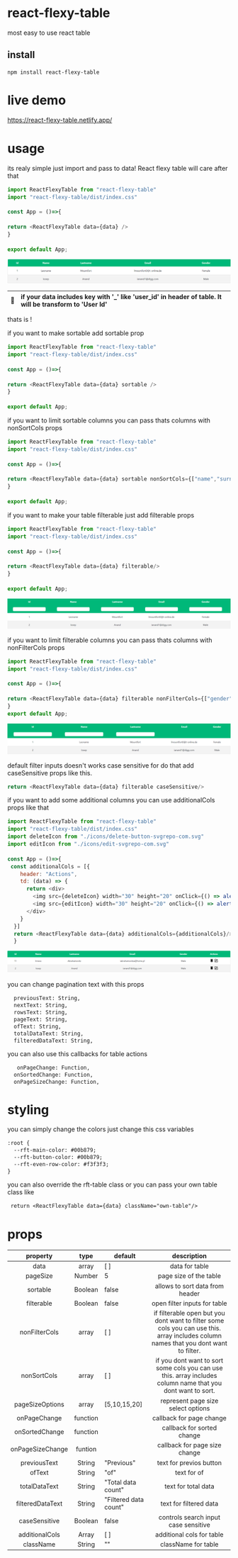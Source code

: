 # react-flexy-table
most easy to use react table

 ## install

 ```
 npm install react-flexy-table
 ```

# live demo
https://react-flexy-table.netlify.app/

# usage
its realy simple just import and pass to data! React flexy table will care after that

```js
import ReactFlexyTable from "react-flexy-table"
import "react-flexy-table/dist/index.css"

const App = ()=>{

return <ReactFlexyTable data={data} />
}

export default App;
```


<img src="https://github.com/CoderSau/react-flexy-table/blob/master/rft-images/data.png" />



| :memo:        | if your data includes key with '_' like 'user_id' in header of table. It will be transform to 'User Id'|
|---------------|:------------------------|



thats is !

if you want to make sortable add sortable prop

```js
import ReactFlexyTable from "react-flexy-table"
import "react-flexy-table/dist/index.css"

const App = ()=>{

return <ReactFlexyTable data={data} sortable />
}

export default App;
```

if you want to limit sortable columns you can pass thats columns with nonSortCols props

```js
import ReactFlexyTable from "react-flexy-table"
import "react-flexy-table/dist/index.css"

const App = ()=>{

return <ReactFlexyTable data={data} sortable nonSortCols={["name","surname"]} />
}

export default App;
```


if you want to make your table filterable just add filterable props


```js
import ReactFlexyTable from "react-flexy-table"
import "react-flexy-table/dist/index.css"

const App = ()=>{

return <ReactFlexyTable data={data} filterable/>
}

export default App;
```

<img src="https://github.com/CoderSau/react-flexy-table/blob/master/rft-images/filter.png" />


if you want to limit filterable columns you can pass thats columns with nonFilterCols props

```js
import ReactFlexyTable from "react-flexy-table"
import "react-flexy-table/dist/index.css"

const App = ()=>{

return <ReactFlexyTable data={data} filterable nonFilterCols={["gender","email"]]/>
}
export default App;
```

<img src="https://github.com/CoderSau/react-flexy-table/blob/master/rft-images/nonFilterCols.png" />






default filter inputs doesn't works case sensitive for do that add caseSensitive props like this.

```js
return <ReactFlexyTable data={data} filterable caseSensitive/>
```

if you want to add some additional columns you can use additionalCols props like that

```js
import ReactFlexyTable from "react-flexy-table"
import "react-flexy-table/dist/index.css"
import deleteIcon from "./icons/delete-button-svgrepo-com.svg"
import editIcon from "./icons/edit-svgrepo-com.svg"

const App = ()=>{
 const additionalCols = [{
    header: "Actions",
    td: (data) => {
      return <div>
        <img src={deleteIcon} width="30" height="20" onClick={() => alert("this is delete for id " + data.id)} /> // delete icon
        <img src={editIcon} width="30" height="20" onClick={() => alert("this is edit for id " + data.id)} /> // edit icon
      </div>
    }
  }]
  return <ReactFlexyTable data={data} additionalCols={additionalCols}/>
  }
```

<img src="https://github.com/CoderSau/react-flexy-table/blob/master/rft-images/additionalCols.png" />



you can change pagination text with this props
```
  previousText: String,
  nextText: String,
  rowsText: String,
  pageText: String,
  ofText: String,
  totalDataText: String,
  filteredDataText: String,
```

you can also use this callbacks for table actions

```
   onPageChange: Function,
  onSortedChange: Function,
  onPageSizeChange: Function,
```

# styling

you can simply change the colors just change this css variables

```
:root {
  --rft-main-color: #00b879;
  --rft-button-color: #00b879;
  --rft-even-row-color: #f3f3f3;
}
```

you can also override the rft-table class or you can pass your own table class like

```
 return <ReactFlexyTable data={data} className="own-table"/>
```

# props


|     property     |   type   | default               |                                                              description                                                              |
|:----------------:|:--------:|-----------------------|:-------------------------------------------------------------------------------------------------------------------------------------:|
| data             | array    | [ ]                   | data for table                                                                                                                        |
| pageSize         | Number   | 5                     | page size of the table                                                                                                                |
| sortable         | Boolean  | false                 | allows to sort data from header                                                                                                       |
| filterable       | Boolean  | false                 | open filter inputs for table                                                                                                          |
| nonFilterCols    | array    | [ ]                   | if filterable open but you dont want to filter some cols you can use this.  array includes column names that you dont want to filter. |
| nonSortCols      | array    | [ ]                   | if you dont want to sort some cols you can use this. array includes column name that you dont want to sort.                           |
| pageSizeOptions  | array    | [5,10,15,20]          | represent page size select options                                                                                                    |
| onPageChange     | function |                       | callback for page change                                                                                                              |
| onSortedChange   | function |                       | callback for sorted change                                                                                                            |
| onPageSizeChange | funtion  |                       | callback for page size change                                                                                                         |
| previousText     | String   | "Previous"            | text for previos button                                                                                                               |
| ofText           | String   | "of"                  | text for of                                                                                                                           |
| totalDataText    | String   | "Total data count"    | text for total data                                                                                                                   |
| filteredDataText | String   | "Filtered data count" | text for filtered data                                                                                                                |
| caseSensitive    | Boolean  | false                 | controls search input case sensitive                                                                                                  |
| additionalCols   | Array    | [ ]                   | additional cols for table                                                                                                             |
| className        | String   | ""                    | className for table
